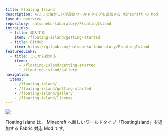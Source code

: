 ```yaml
---
title: Floating Island
description: ちょっと懐かしい浮遊島ワールドタイプを追加する Minecraft の Mod
layout: overview
repository: natsuneko-laboratory/FloatingIsland
introLinks:
  - title: 導入する
    item: /floating-island/getting-started
  - title: GitHub
    item: https://github.com/natsuneko-laboratory/FloatingIsland
featuredLinks:
  - title: ここから始める
    items:
      - /floating-island/getting-started
      - /floating-island/gallery
navigation:
  items:
    - /floating-island/
    - /floating-island/getting-started
    - /floating-island/gallery
    - /floating-island/license
---
```


![](https://images.natsuneko.com/6bb4ef8c7c5e873ee4d4b7be5921fe7528d73bac59e38dece267a7e928e30c74.png)

Floating Island は、 Minecraft へ新しいワールドタイプ「FloatingIsland」を追加する Fabric 対応 Mod です。
